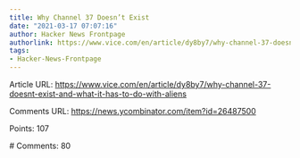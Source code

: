 ```yaml
---
title: Why Channel 37 Doesn’t Exist
date: "2021-03-17 07:07:16"
author: Hacker News Frontpage
authorlink: https://www.vice.com/en/article/dy8by7/why-channel-37-doesnt-exist-and-what-it-has-to-do-with-aliens
tags:
- Hacker-News-Frontpage
---
```


<p>Article URL: <a href="https://www.vice.com/en/article/dy8by7/why-channel-37-doesnt-exist-and-what-it-has-to-do-with-aliens">https://www.vice.com/en/article/dy8by7/why-channel-37-doesnt-exist-and-what-it-has-to-do-with-aliens</a></p>
<p>Comments URL: <a href="https://news.ycombinator.com/item?id=26487500">https://news.ycombinator.com/item?id=26487500</a></p>
<p>Points: 107</p>
<p># Comments: 80</p>
